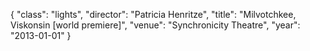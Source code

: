 {
  "class": "lights",
  "director": "Patricia Henritze",
  "title": "Milvotchkee, Viskonsin  [world premiere]",
  "venue": "Synchronicity Theatre",
  "year": "2013-01-01"
}